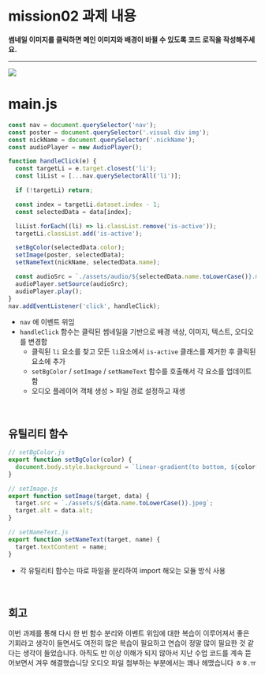 # mission02 과제 내용

**썸네일 이미지를 클릭하면 메인 이미지와 배경이 바뀔 수 있도록 코드 로직을 작성해주세요.**

---

![](https://velog.velcdn.com/images/zidoopal/post/cf6b8f83-9060-4ded-a845-06df38e94ef4/image.gif)

# main.js

```javascript
const nav = document.querySelector('nav');
const poster = document.querySelector('.visual div img');
const nickName = document.querySelector('.nickName');
const audioPlayer = new AudioPlayer();

function handleClick(e) {
  const targetLi = e.target.closest('li');
  const liList = [...nav.querySelectorAll('li')];

  if (!targetLi) return;

  const index = targetLi.dataset.index - 1;
  const selectedData = data[index];

  liList.forEach((li) => li.classList.remove('is-active'));
  targetLi.classList.add('is-active');

  setBgColor(selectedData.color);
  setImage(poster, selectedData);
  setNameText(nickName, selectedData.name);

  const audioSrc = `./assets/audio/${selectedData.name.toLowerCase()}.m4a`;
  audioPlayer.setSource(audioSrc);
  audioPlayer.play();
}
nav.addEventListener('click', handleClick);
```

- `nav` 에 이벤트 위임
- `handleClick` 함수는 클릭된 썸네일을 기반으로 배경 색상, 이미지, 텍스트, 오디오를 변경함
  - 클릭된 `li` 요소를 찾고 모든 `li`요소에서 `is-active` 클래스를 제거한 후 클릭된 요소에 추가
  - `setBgColor` / `setImage` / `setNameText` 함수를 호출해서 각 요소를 업데이트 함
  - 오디오 플레이어 객체 생성 > 파일 경로 설정하고 재생

<br>

## 유틸리티 함수

```javascript
// setBgColor.js
export function setBgColor(color) {
  document.body.style.background = `linear-gradient(to bottom, ${color[0]},${color[1]})`;
}
```

```javascript
// setImage.js
export function setImage(target, data) {
  target.src = `./assets/${data.name.toLowerCase()}.jpeg`;
  target.alt = data.alt;
}
```

```javascript
// setNameText.js
export function setNameText(target, name) {
  target.textContent = name;
}
```

- 각 유틸리티 함수는 따로 파일을 분리하여 import 해오는 모듈 방식 사용

<br>

## 회고

이번 과제를 통해 다시 한 번 함수 분리와 이벤트 위임에 대한 복습이 이루어져서 좋은 기회라고 생각이 들면서도 여전히 많은 복습이 필요하고 연습이 정말 많이 필요한 것 같다는 생각이 들었습니다. 아직도 반 이상 이해가 되지 않아서 지난 수업 코드를 계속 뜯어보면서 겨우 해결했습니당
오디오 파일 첨부하는 부분에서는 꽤나 헤맸습니다 ㅎㅎ.ㅠ
